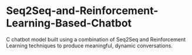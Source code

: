 # Seq2Seq-and-Reinforcement-Learning-Based-Chatbot
C chatbot model built using a combination of Seq2Seq and Reinforcement Learning techniques to produce meaningful, dynamic conversations.
